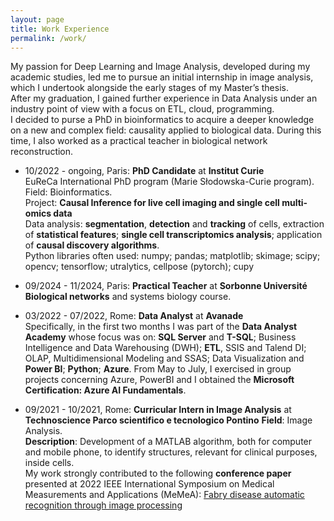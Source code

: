```yaml
---
layout: page
title: Work Experience
permalink: /work/
---
```


My passion for Deep Learning and Image Analysis, developed during my academic studies, led me to pursue an initial internship in image analysis, which I undertook alongside the early stages of my Master’s thesis.  
After my graduation, I gained further experience in Data Analysis under an industry point of view with a focus on ETL, cloud, programming.  
I decided to purse a PhD in bioinformatics to acquire a deeper knowledge on a new and complex field: causality applied to biological data. During this time, I also worked as a practical teacher in biological network reconstruction.

- 10/2022 - ongoing, Paris: **PhD Candidate** at **Institut Curie**  
EuReCa International PhD program (Marie Słodowska-Curie program).  
Field: Bioinformatics.  
Project: **Causal Inference for live cell imaging and single cell multi-omics data**  
Data analysis: **segmentation**, **detection** and **tracking** of cells, extraction of **statistical features**; **single cell transcriptomics analysis**; application of **causal discovery algorithms**.  
Python libraries often used: numpy; pandas; matplotlib; skimage; scipy; opencv; tensorflow; utralytics, cellpose (pytorch); cupy  

- 09/2024 - 11/2024, Paris: **Practical Teacher** at **Sorbonne Université**
**Biological networks** and systems biology course.  

- 03/2022 - 07/2022, Rome: **Data Analyst** at **Avanade**  
Specifically, in the first two months I was part of the **Data Analyst Academy** whose focus was on:
**SQL Server** and **T-SQL**; Business Intelligence and Data Warehousing (DWH); **ETL**, SSIS and Talend DI; OLAP, Multidimensional Modeling and SSAS; Data Visualization and **Power BI**; **Python**;  **Azure**.
From May to July, I exercised in group projects concerning Azure, PowerBI and I obtained the **Microsoft Certification: Azure AI Fundamentals**.

- 09/2021 - 10/2021, Rome:  **Curricular Intern in Image Analysis** at **Technoscience Parco scientifico e tecnologico Pontino** 
**Field**: Image Analysis.  
**Description**: Development of a MATLAB algorithm, both for computer and mobile phone, to identify structures, relevant for clinical purposes, inside cells.  
My work strongly contributed to the following **conference paper** presented at 2022 IEEE International Symposium on Medical Measurements and Applications (MeMeA):
[Fabry disease automatic recognition through image processing](https://ieeexplore.ieee.org/abstract/document/9856583/)
